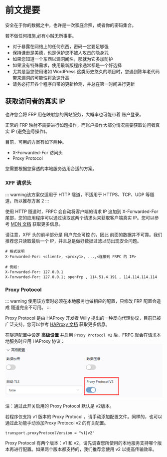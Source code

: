 # 前文提要

安全在于你的数据之中，也许是一次家庭合照，或者你的密码集合。

若不做任何措施,必有小贼无所事事。

- 对于暴露在网络上的任何东西，密码一定要足够强
- 保持谦逊是美德，也是保护您不被人攻击的隐身咒
- 如果您知道一个东西以漏洞闻名，那就为它多加防护
- 如果没有特殊需求，使用最新版程序通常都是一个好选择
- 尤其是当您使用诸如 WordPress 这类历史悠久的项目时，您遇到陈年老代码带来漏洞的可能性将急速升高
- 请务必打开各个程序自带的更新检测，并总在第一时间进行更新

## 获取访问者的真实 IP

也许您会将 FRP 用在映射您的网站服务，大概率也可能带着 账户登录。

正常的 FRP 映射不需要进行如题操作，而账户操作大部分情况需要获取访问者真实 IP (避免盗号操作)。

目前，可用的方案有如下两种。
- X-Forwarded-For 访问头
- Proxy Protocol

您需要根据您穿透的本地服务选用合适的方案。

### XFF 请求头

::: warning该方案仅适用于 HTTP 隧道，不适用于 HTTPS、TCP、UDP 等隧道，所以推荐方案 2 :::

使用 HTTP 隧道时，FRPC 会自动将客户端的请求 IP 追加到 X-Forwarded-For 尾部，您的应用程序可以通过读取这两个请求头来获取客户端真实 IP。您可以参考 [MDN 文档](https://developer.mozilla.org/zh-CN/docs/Web/HTTP/Headers/X-Forwarded-For) 获取更多信息。

请注意，XFF 头的前半部分是 用户完全可控 的，因此 前面的数据并不可靠。我们推荐您只读取最后一个 IP，并且总是做好数据过滤以防出现安全问题。

``` 
# 格式说明
X-Forwarded-For: <client>, <proxy1>, ...,<连接到 FRPC 的 IP>

# 例如:
X-Forwarded-For: 127.0.0.1
X-Forwarded-For: 127.0.0.1; openfrp , 114.51.4.191 , 114.114.114.114
```

### Proxy Protocol

::: warning
使用该方案时必须在本地服务也做相应的配置，只修改 FRP 配置会造成 隧道完全不可用。
:::

Proxy Protocol 是由 HAProxy 开发者 Willy 提出的一种反向代理协议，目前已被广泛支持。您可以参考 [HAProxy 文档](http://www.haproxy.org/download/1.8/doc/proxy-protocol.txt) 获取更多信息。

在隧道配置中设定 **高级设置** 并启用 `Proxy Protocol V2` 后，FRPC 就会在请求本地服务时应用 HAProxy 协议：
![](./image/fc6bcd9c1d849b091b68a6f3e398a482.png)

注：通过此开关启用的 Proxy Protocol 默认是 v2版本。

若程序仅支持 v1 版本的 Proxy Protocol ，请手动添加配置文件。同样的，也可以通过此功能手动添加Proxy Protocol v2 的有关配置。
```
transport.proxyProtocolVersion = "v1|v2"
```

Proxy Protocol 有两个版本：v1 和 v2，请先调查您所使用的本地服务支持哪个版本再进行配置。如果两个版本都支持的，我们推荐您使用 v2 以提高传输效率。

